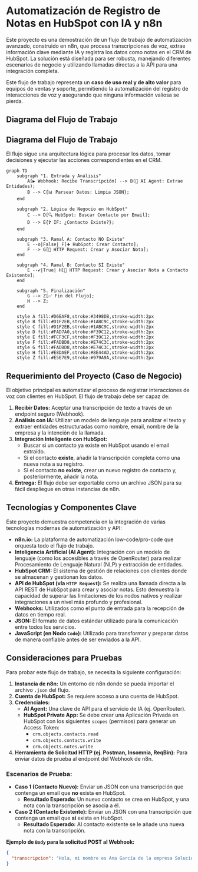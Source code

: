 # Automatización de Registro de Notas en HubSpot con IA y n8n

Este proyecto es una demostración de un flujo de trabajo de automatización avanzado, construido en n8n, que procesa transcripciones de voz, extrae información clave mediante IA y registra los datos como notas en el CRM de HubSpot. La solución está diseñada para ser robusta, manejando diferentes escenarios de negocio y utilizando llamadas directas a la API para una integración completa.

Este flujo de trabajo representa un **caso de uso real y de alto valor** para equipos de ventas y soporte, permitiendo la automatización del registro de interacciones de voz y asegurando que ninguna información valiosa se pierda.

## Diagrama del Flujo de Trabajo

## Diagrama del Flujo de Trabajo

El flujo sigue una arquitectura lógica para procesar los datos, tomar decisiones y ejecutar las acciones correspondientes en el CRM.

```mermaid
graph TD
    subgraph "1. Entrada y Análisis"
        A[▶️ Webhook: Recibe Transcripción] --> B(🧠 AI Agent: Extrae Entidades);
        B --> C{📊 Parsear Datos: Limpia JSON};
    end

    subgraph "2. Lógica de Negocio en HubSpot"
        C --> D[🔍 HubSpot: Buscar Contacto por Email];
        D --> E{❓ IF: ¿Contacto Existe?};
    end

    subgraph "3. Ramal A: Contacto NO Existe"
        E --o|False| F[➕ HubSpot: Crear Contacto];
        F --> G[📝 HTTP Request: Crear y Asociar Nota];
    end

    subgraph "4. Ramal B: Contacto SÍ Existe"
        E --✔|True| H[📝 HTTP Request: Crear y Asociar Nota a Contacto Existente];
    end

    subgraph "5. Finalización"
        G --> Z[✅ Fin del Flujo];
        H --> Z;
    end

    style A fill:#D6EAF8,stroke:#3498DB,stroke-width:2px
    style B fill:#D1F2EB,stroke:#1ABC9C,stroke-width:2px
    style C fill:#D1F2EB,stroke:#1ABC9C,stroke-width:2px
    style D fill:#FAD7A0,stroke:#F39C12,stroke-width:2px
    style E fill:#FCF3CF,stroke:#F39C12,stroke-width:2px
    style F fill:#FADBD8,stroke:#E74C3C,stroke-width:2px
    style G fill:#FADBD8,stroke:#E74C3C,stroke-width:2px
    style H fill:#E8DAEF,stroke:#8E44AD,stroke-width:2px
    style Z fill:#E5E7E9,stroke:#979A9A,stroke-width:2px
```


## Requerimiento del Proyecto (Caso de Negocio)

El objetivo principal es automatizar el proceso de registrar interacciones de voz con clientes en HubSpot. El flujo de trabajo debe ser capaz de:

1.  **Recibir Datos:** Aceptar una transcripción de texto a través de un endpoint seguro (Webhook).
2.  **Análisis con IA:** Utilizar un modelo de lenguaje para analizar el texto y extraer entidades estructuradas como nombre, email, nombre de la empresa y la intención de la llamada.
3.  **Integración Inteligente con HubSpot:**
    *   Buscar si un contacto ya existe en HubSpot usando el email extraído.
    *   Si el contacto **existe**, añadir la transcripción completa como una nueva nota a su registro.
    *   Si el contacto **no existe**, crear un nuevo registro de contacto y, posteriormente, añadir la nota.
4.  **Entrega:** El flujo debe ser exportable como un archivo JSON para su fácil despliegue en otras instancias de n8n.

## Tecnologías y Componentes Clave

Este proyecto demuestra competencia en la integración de varias tecnologías modernas de automatización y API:

*   **n8n.io:** La plataforma de automatización low-code/pro-code que orquesta todo el flujo de trabajo.
*   **Inteligencia Artificial (AI Agent):** Integración con un modelo de lenguaje (como los accesibles a través de OpenRouter) para realizar Procesamiento de Lenguaje Natural (NLP) y extracción de entidades.
*   **HubSpot CRM:** El sistema de gestión de relaciones con clientes donde se almacenan y gestionan los datos.
*   **API de HubSpot (vía `HTTP Request`):** Se realiza una llamada directa a la API REST de HubSpot para crear y asociar notas. Esto demuestra la capacidad de superar las limitaciones de los nodos nativos y realizar integraciones a un nivel más profundo y profesional.
*   **Webhooks:** Utilizados como el punto de entrada para la recepción de datos en tiempo real.
*   **JSON:** El formato de datos estándar utilizado para la comunicación entre todos los servicios.
*   **JavaScript (en Nodo `Code`):** Utilizado para transformar y preparar datos de manera confiable antes de ser enviados a la API.

## Consideraciones para Pruebas

Para probar este flujo de trabajo, se necesita la siguiente configuración:

1.  **Instancia de n8n:** Un entorno de n8n donde se pueda importar el archivo `.json` del flujo.
2.  **Cuenta de HubSpot:** Se requiere acceso a una cuenta de HubSpot.
3.  **Credenciales:**
    *   **AI Agent:** Una clave de API para el servicio de IA (ej. OpenRouter).
    *   **HubSpot Private App:** Se debe crear una Aplicación Privada en HubSpot con los siguientes `scopes` (permisos) para generar un Access Token:
        *   `crm.objects.contacts.read`
        *   `crm.objects.contacts.write`
        *   `crm.objects.notes.write`
4.  **Herramienta de Solicitud HTTP (ej. Postman, Insomnia, ReqBin):** Para enviar datos de prueba al endpoint del Webhook de n8n.

### **Escenarios de Prueba:**

*   **Caso 1 (Contacto Nuevo):** Enviar un JSON con una transcripción que contenga un email que **no** exista en HubSpot.
    *   **Resultado Esperado:** Un nuevo contacto se crea en HubSpot, y una nota con la transcripción se asocia a él.
*   **Caso 2 (Contacto Existente):** Enviar un JSON con una transcripción que contenga un email que **sí** exista en HubSpot.
    *   **Resultado Esperado:** Al contacto existente se le añade una nueva nota con la transcripción.

**Ejemplo de `Body` para la solicitud POST al Webhook:**

```json
{
  "transcripcion": "Hola, mi nombre es Ana García de la empresa Soluciones Tech. Mi correo es ana.garcia.demo@email.com. Te llamo para hacer un seguimiento sobre la propuesta que enviamos la semana pasada."
}
